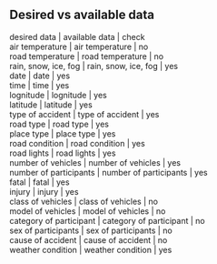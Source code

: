 ## Desired vs available data

desired data 			| available data 			| check  
air temperature			| air temperature			| no  
road temperature		| road temperature			| no  
rain, snow, ice, fog	| rain, snow, ice, fog		| yes  
date					| date						| yes  
time					| time						| yes  
lognitude				| lognitude					| yes  
latitude				| latitude					| yes  
type of accident		| type of accident			| yes  
road type				| road type					| yes  
place type				| place type				| yes  
road condition			| road condition			| yes  
road lights				| road lights				| yes  
number of vehicles		| number of vehicles		| yes  
number of participants	| number of participants	| yes  
fatal					| fatal						| yes  
injury					| injury					| yes  
class of vehicles		| class of vehicles			| no  
model of vehicles		| model of vehicles			| no  
category of participant	| category of participant	| no  
sex of participants		| sex of participants		| no  
cause of accident		| cause of accident			| no  
weather condition		| weather condition			| yes  


